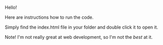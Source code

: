 Hello!

Here are instructions how to run the code. 

Simply find the index.html file in your folder and double click it to open it.

Note! I'm not really great at web development, so I'm not the *best* at it. 

